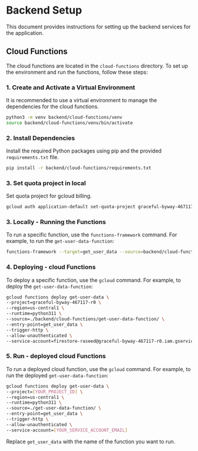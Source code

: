 # Backend Setup

This document provides instructions for setting up the backend services for the application.

## Cloud Functions

The cloud functions are located in the `cloud-functions` directory. To set up the environment and run the functions, follow these steps:

### 1. Create and Activate a Virtual Environment

It is recommended to use a virtual environment to manage the dependencies for the cloud functions.

```bash
python3 -m venv backend/cloud-functions/venv
source backend/cloud-functions/venv/bin/activate
```

### 2. Install Dependencies

Install the required Python packages using pip and the provided `requirements.txt` file.

```bash
pip install -r backend/cloud-functions/requirements.txt
```

### 3. Set quota project in local

Set quota project for gcloud billing.
```bash
gcloud auth application-default set-quota-project graceful-byway-467117-r0
```

### 3. Locally - Running the Functions

To run a specific function, use the `functions-framework` command. For example, to run the `get-user-data-function`:

```bash
functions-framework --target=get_user_data --source=backend/cloud-functions/get-user-data-function/main.py --port=8080
```


### 4. Deploying - cloud Functions

To deploy a specific function, use the `gcloud` command. For example, to deploy the `get-user-data-function`:

```bash
gcloud functions deploy get-user-data \
--project=graceful-byway-467117-r0 \
--region=us-central1 \
--runtime=python311 \
--source=./backend/cloud-functions/get-user-data-function/ \
--entry-point=get_user_data \
--trigger-http \
--allow-unauthenticated \
--service-account=firestore-raseed@graceful-byway-467117-r0.iam.gserviceaccount.com
```


### 5. Run - deployed cloud Functions

To run a deployed cloud function, use the `gcloud` command. For example, to run the deployed `get-user-data-function`:

```bash
gcloud functions deploy get-user-data \
--project=[YOUR_PROJECT_ID] \
--region=us-central1 \
--runtime=python311 \
--source=./get-user-data-function/ \
--entry-point=get_user_data \
--trigger-http \
--allow-unauthenticated \
--service-account=[YOUR_SERVICE_ACCOUNT_EMAIL]
```

Replace `get_user_data` with the name of the function you want to run.